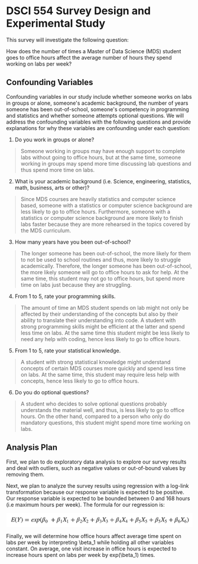 # DSCI 554 Survey Design and Experimental Study

This survey will investigate the following question:

How does the number of times a Master of Data Science (MDS) student goes to office hours affect the average number of hours they spend working on labs per week?

## Confounding Variables

Confounding variables in our study include whether someone works on labs in groups or alone, someone's academic background, the number of years someone has been out-of-school, someone's competency in programming and statistics and whether someone attempts optional questions. We will address the confounding variables with the following questions and provide explanations for why these variables are confounding under each question:

1. Do you work in groups or alone?

  > Someone working in groups may have enough support to complete labs without going to office hours, but at the same time, someone working in groups may spend more time discussing lab questions and thus spend more time on labs.

2. What is your academic background (i.e. Science, engineering, statistics, math, business, arts or other)?

  > Since MDS courses are heavily statistics and computer science based, someone with a statistics or computer science background are less likely to go to office hours. Furthermore, someone with a statistics or computer science background are more likely to finish labs faster because they are more rehearsed in the topics covered by the MDS curriculum.

3. How many years have you been out-of-school?

  > The longer someone has been out-of-school, the more likely for them to not be used to school routines and thus, more likely to struggle academically. Therefore, the longer someone has been out-of-school, the more likely someone will go to office hours to ask for help. At the same time, this student may not go to office hours, but spend more time on labs just because they are struggling.

4. From 1 to 5, rate your programming skills.

  > The amount of time an MDS student spends on lab might not only be affected by their understanding of the concepts but also by their ability to translate their understanding into code.  A student with strong programming skills might be efficient at the latter and spend less time on labs. At the same time this student might be less likely to need any help with coding, hence less likely to go to office hours.

5. From 1 to 5, rate your statistical knowledge.

  > A student with strong statistical knowledge might understand concepts of certain MDS courses more quickly and spend less time on labs. At the same time, this student may require less help with concepts, hence less likely to go to office hours.

6. Do you do optional questions?

  > A student who decides to solve optional questions probably understands the material well, and thus, is less likely to go to office hours. On the other hand, compared to a person who only do mandatory questions, this student might spend more time working on labs.

## Analysis Plan

First, we plan to do exploratory data analysis to explore our survey results and deal with outliers, such as negative values or out-of-bound values by removing them.

Next, we plan to analyze the survey results using regression with a log-link transformation because our response variable is expected to be positive. Our response variable is expected to be bounded between 0 and 168 hours (i.e maximum hours per week). The formula for our regression is:

![](imgs/Proposal_eq.png)

Finally, we will determine how office hours affect average time spent on labs per week by interpreting \beta_1 while holding all other variables constant. On average, one visit increase in office hours is expected to increase hours spent on labs per week by exp(\beta_1) times.
